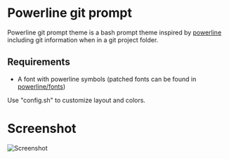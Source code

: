 # Powerline git prompt
Powerline git prompt theme is a bash prompt theme inspired by [powerline](https://github.com/powerline/powerline) including git information when in a git project folder.

## Requirements

* A font with powerline symbols (patched fonts can be found in [powerline/fonts](https://github.com/powerline/fonts))


Use "config.sh" to customize layout and colors.

# Screenshot

![Screenshot](https://github.com/Loyen/bash/theme/powerline-git/screenshot.png)